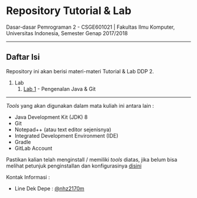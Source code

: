 # Repository Tutorial & Lab
Dasar-dasar Pemrograman 2 - CSGE601021 | Fakultas Ilmu Komputer, Universitas Indonesia, Semester Genap 2017/2018
***


## Daftar Isi

Repository ini akan berisi materi-materi Tutorial & Lab DDP 2.

1. Lab
    1. [Lab 1](https://gitlab.com/DDP2-CSUI/pra-ddp-lab/blob/master/lab_instructions/lab_1/README.md) - Pengenalan Java & Git

***
    
_Tools_ yang akan digunakan dalam mata kuliah ini antara lain :

- Java Development Kit (JDK) 8
- Git
- Notepad++ (atau text editor sejenisnya)
- Integrated Development Environment (IDE)
- Gradle
- GitLab Account

Pastikan kalian telah menginstall / memiliki _tools_ diatas, jika belum bisa melihat petunjuk penginstallan dan
konfigurasinya [disini](https://drive.google.com/file/d/1c1AA-9ju1S82-NYyV7EMyPNwScPpMQsr/view?usp=sharing)

Kontak Informasi :

- Line Dek Depe : [@nhz2170m](https://line.me/R/ti/p/%40nhz2170m)